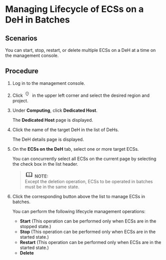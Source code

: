 # Managing Lifecycle of ECSs on a DeH in Batches<a name="EN-US_TOPIC_0046804375"></a>

## Scenarios<a name="section3231056202810"></a>

You can start, stop, restart, or delete multiple ECSs on a DeH at a time on the management console.

## Procedure<a name="section1241956132810"></a>

1.  Log in to the management console.
2.  Click  ![](figures/icon-region.png)  in the upper left corner and select the desired region and project.
3.  Under  **Computing**, click  **Dedicated Host**.

    The  **Dedicated Host**  page is displayed.

4.  Click the name of the target DeH in the list of DeHs.

    The DeH details page is displayed.

5.  On the  **ECSs on the DeH**  tab, select one or more target ECSs.

    You can concurrently select all ECSs on the current page by selecting the check box in the list header.

    >![](public_sys-resources/icon-note.gif) **NOTE:**   
    >Except the deletion operation, ECSs to be operated in batches must be in the same state.  

6.  Click the corresponding button above the list to manage ECSs in batches.

    You can perform the following lifecycle management operations:

    -   **Start**  \(This operation can be performed only when ECSs are in the stopped state.\)
    -   **Stop**  \(This operation can be performed only when ECSs are in the started state.\)
    -   **Restart**  \(This operation can be performed only when ECSs are in the started state.\)
    -   **Delete**


